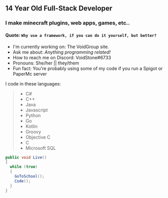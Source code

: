 ## 14 Year Old Full-Stack Developer

### I make minecraft plugins, web apps, games, etc..


#### Quote: `Why use a framework, if you can do it yourself, but better?`


- I'm currently working on: The VoidGroup site.
- Ask me about: *Anything programming related!*
- How to reach me on Discord: VoidStone#6733
- Pronouns: She/her || they/them
- Fun fact: You're probably using some of my code if you run a Spigot or PaperMc server

I code in these languages:
> - C#
> - C++
> - Java
> - Javascript
> - Python
> - Go
> - Kotlin
> - Groovy
> - Objective C
> - C
> - Microsoft SQL

```cs
public void Live()
{
  while (true)
  {
    GoToSchool();
    Code();
  }
}
```
